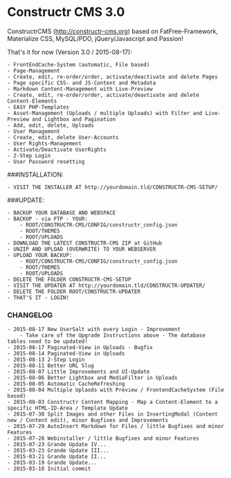 Constructr CMS 3.0
==================

ConstructrCMS (<a href="http://constructr-cms.org">http://constructr-cms.org</a>) based on FatFree-Framework, Materialize CSS, MySQL/PDO, jQuery/Javascript and Passion!

That's it for now (Version 3.0 / 2015-08-17):

	- FrontEndCache-System (automatic, File based)
	- Page-Management
	- Create, edit, re-order/order, activate/deactivate and delete Pages
	- Page specific CSS- and JS-Content and Metadata
	- Markdown Content-Management with Live-Preview
	- Create, edit, re-order/order, activate/deavtivate and delete Content-Elements
	- EASY PHP-Templates
	- Asset-Management (Uploads / multiple Uploads) with Filter and Live-Preview and Lightbox and Pagination
	- Add, edit, delete, Uploads
	- User Management
	- Create, edit, delete User-Accounts
	- User Rights-Management 
	- Activate/Deactivate UserRights
	- 2-Step Login
	- User Password resetting

###INSTALLATION:

	- VISIT THE INSTALLER AT http://yourdomain.tld/CONSTRUCTR-CMS-SETUP/

###UPDATE:

	- BACKUP YOUR DATABASE AND WEBSPACE
	- BACKUP - via FTP - YOUR: 
		- ROOT/CONSTRUCTR-CMS/CONFIG/constructr_config.json
		- ROOT/THEMES
		- ROOT/UPLOADS
	- DOWNLOAD THE LATEST CONSTRUCTR-CMS ZIP at GitHub
	- UNZIP AND UPLOAD (OVERWRITE) TO YOUR WEBSERVER
	- UPLOAD YOUR BACKUP:
		- ROOT/CONSTRUCTR-CMS/CONFIG/constructr_config.json
		- ROOT/THEMES
		- ROOT/UPLOADS
	- DELETE THE FOLDER CONSTRUCTR-CMS-SETUP
	- VISIT THE UPDATER AT http://yourdomain.tld/CONSTRUCTR-UPDATER/
	- DELETE THE FOLDER ROOT/CONSTRUCTR-UPDATER
	- THAT'S IT - LOGIN!

### CHANGELOG

	- 2015-08-17 New UserSalt with every Login - Improvement
		- Take care of the Upgrade Instructions above - The database tables need to be updated!
	- 2015-08-17 Paginated-View in Uploads - Bugfix
	- 2015-08-14 Paginated-View in Uploads
	- 2015-08-13 2-Step Login
	- 2015-08-11 Better URL Slug
	- 2015-08-07 Little Improvements and UI-Update
	- 2015-08-06 Better Lightbox and MediaFilter in Uploads
	- 2015-08-05 Automatic CacheRefreshing
	- 2015-08-04 Multiple Uplaods with Preview / FrontendCacheSystem (File based)
	- 2015-08-03 Constructr Content Mapping - Map a Content-Element to a specific HTML-ID-Area / Template Update
	- 2015-07-30 Split Images and other Files in InsertingModal (Content new / Content edit), minor Bugfixes and Improvements
	- 2015-07-29 AutoInsert Markdown for Files / little Bugfixes and minor Features
	- 2015-07-28 Webinstaller / little Bugfixes and minor Features
	- 2015-07-23 Grande Update IV...
	- 2015-03-23 Grande Update III...
	- 2015-03-21 Grande Update II...
	- 2015-03-19 Grande Update...
	- 2015-03-18 Initial commit